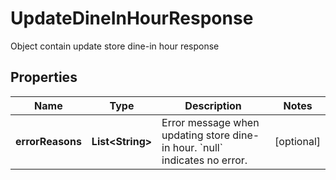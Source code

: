 

# UpdateDineInHourResponse

Object contain update store dine-in hour response

## Properties

| Name | Type | Description | Notes |
|------------ | ------------- | ------------- | -------------|
|**errorReasons** | **List&lt;String&gt;** | Error message when updating store dine-in hour. &#x60;null&#x60; indicates no error. |  [optional] |



